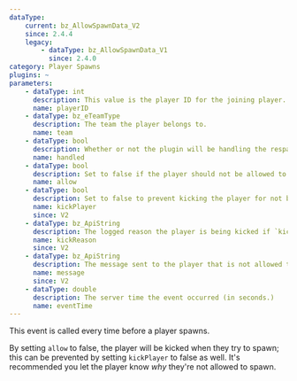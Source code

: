 ```yaml
---
dataType:
    current: bz_AllowSpawnData_V2
    since: 2.4.4
    legacy:
        - dataType: bz_AllowSpawnData_V1
          since: 2.4.0
category: Player Spawns
plugins: ~
parameters:
    - dataType: int
      description: This value is the player ID for the joining player.
      name: playerID
    - dataType: bz_eTeamType
      description: The team the player belongs to.
      name: team
    - dataType: bool
      description: Whether or not the plugin will be handling the respawn or not.
      name: handled
    - dataType: bool
      description: Set to false if the player should not be allowed to spawn.
      name: allow
    - dataType: bool
      description: Set to false to prevent kicking the player for not being allowed to spawn.
      name: kickPlayer
      since: V2
    - dataType: bz_ApiString
      description: The logged reason the player is being kicked if `kickPlayer` is true.
      name: kickReason
      since: V2
    - dataType: bz_ApiString
      description: The message sent to the player that is not allowed to spawn if `allow` is false.
      name: message
      since: V2
    - dataType: double
      description: The server time the event occurred (in seconds.)
      name: eventTime
---
```


This event is called every time before a player spawns.

By setting `allow` to false, the player will be kicked when they try to spawn; this can be prevented by setting `kickPlayer` to false as well. It's recommended you let the player know _why_ they're not allowed to spawn.
